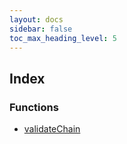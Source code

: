 ```yaml
---
layout: docs
sidebar: false
toc_max_heading_level: 5
---
```


## Index

### Functions

- [validateChain](functions/validateChain.md)
